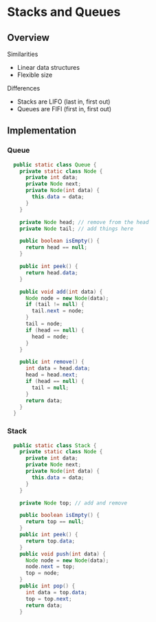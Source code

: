 # Stacks and Queues

## Overview
Similarities
- Linear data structures
- Flexible size
  
Differences
 - Stacks are LIFO (last in, first out)
 - Queues are FIFI (first in, first out)

## Implementation
### Queue
```java
  public static class Queue {
    private static class Node {
      private int data;
      private Node next;
      private Node(int data) {
        this.data = data;
      }
    }

    private Node head; // remove from the head
    private Node tail; // add things here

    public boolean isEmpty() {
      return head == null;
    }

    public int peek() {
      return head.data;
    }

    public void add(int data) {
      Node node = new Node(data);
      if (tail != null) {
        tail.next = node;
      }
      tail = node;
      if (head == null) {
        head = node;
      }
    }

    public int remove() {
      int data = head.data;
      head = head.next;
      if (head == null) {
        tail = null;
      }
      return data;
    }
  }
```

### Stack
```java
  public static class Stack {
    private static class Node {
      private int data;
      private Node next;
      private Node(int data) {
        this.data = data;
      }
    }

    private Node top; // add and remove

    public boolean isEmpty() {
      return top == null;
    }
    public int peek() {
      return top.data;
    }
    public void push(int data) {
      Node node = new Node(data);
      node.next = top;
      top = node;
    }
    public int pop() {
      int data = top.data;
      top = top.next;
      return data;
    }
```
